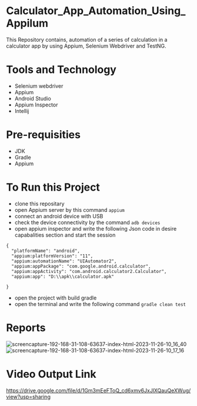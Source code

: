 # Calculator_App_Automation_Using_Appilum
This Repository contains, automation of a series of calculation in a calculator app by using Appium, Selenium Webdriver and TestNG.

# Tools and Technology 
- Selenium webdriver
- Appium
- Android Studio
- Appium Inspector
- Intellij

# Pre-requisities
- JDK
- Gradle
- Appium

# To Run this Project 
- clone this repositary
- open Appium server by this command ``` appium ```
- connect an android device with USB
- check the device connectivity by the command ``` adb devices ```
- open appium inspector and write the following Json code in desire capabalities section and start the session
```
{
  "platformName": "android",
  "appium:platformVersion": "11",
  "appium:automationName": "UIAutomator2",
  "appium:appPackage": "com.google.android.calculator",
  "appium:appActivity": "com.android.calculator2.Calculator",
  "appium:app": "D:\\apk\\calculator.apk"

}
```
- open the project with build gradle
- open the terminal and write the following command ``` gradle clean test ```

# Reports
![screencapture-192-168-31-108-63637-index-html-2023-11-26-10_16_40](https://github.com/Saud-Bin-Shahid/Calculator_App_Automation_Using_Appilum/assets/134185250/ae4fe7dd-0c73-488a-8914-e5e75e551ac5)
![screencapture-192-168-31-108-63637-index-html-2023-11-26-10_17_16](https://github.com/Saud-Bin-Shahid/Calculator_App_Automation_Using_Appilum/assets/134185250/76d83291-11e1-4f0d-83c1-43b83c892bbf)

# Video Output Link
https://drive.google.com/file/d/1Gm3mEeFToQ_cd6xmv6JxJlXQauQeXWug/view?usp=sharing
